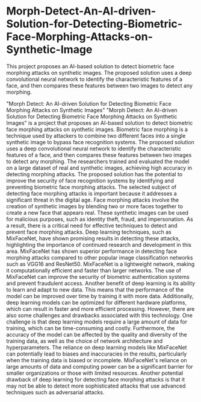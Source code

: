 # Morph-Detect-An-AI-driven-Solution-for-Detecting-Biometric-Face-Morphing-Attacks-on-Synthetic-Image
This project proposes an AI-based solution to detect biometric face morphing attacks on synthetic images. The proposed solution uses a deep convolutional neural network to identify the characteristic features of a face, and then compares these features between two images to detect any morphing. 

"Morph Detect: An AI-driven Solution for Detecting Biometric Face Morphing Attacks on Synthetic Images"
"Morph Detect: An AI-driven Solution for Detecting Biometric Face Morphing Attacks on Synthetic Images" is a project that proposes an AI-based solution to detect biometric face morphing attacks on synthetic images. Biometric face morphing is a technique used by attackers to combine two different faces into a single synthetic image to bypass face recognition systems. The proposed solution uses a deep convolutional neural network to identify the characteristic features of a face, and then compares these features between two images to detect any morphing. The researchers trained and evaluated the model on a large dataset of real and synthetic images, achieving high accuracy in detecting morphing attacks. The proposed solution has the potential to improve the security of face recognition systems by identifying and preventing biometric face morphing attacks.
The selected subject of detecting face morphing attacks is important because it addresses a significant threat in the digital age. Face morphing attacks involve the creation of synthetic images by blending two or more faces together to create a new face that appears real. These synthetic images can be used for malicious purposes, such as identity theft, fraud, and impersonation. As a result, there is a critical need for effective techniques to detect and prevent face morphing attacks. Deep learning techniques, such as MixFaceNet, have shown promising results in detecting these attacks, highlighting the importance of continued research and development in this area.
MixFaceNet has shown superior performance in detecting face morphing attacks compared to other popular image classification networks such as VGG16 and ResNet50. MixFaceNet is a lightweight network, making it computationally efficient and faster than larger networks. The use of MixFaceNet can improve the security of biometric authentication systems and prevent fraudulent access. Another benefit of deep learning is its ability to learn and adapt to new data. This means that the performance of the model can be improved over time by training it with more data. Additionally, deep learning models can be optimized for different hardware platforms, which can result in faster and more efficient processing.
However, there are also some challenges and drawbacks associated with this technology. One challenge is that deep learning models require a large amount of data for training, which can be time-consuming and costly. Furthermore, the accuracy of the model can be affected by the quality and diversity of the training data, as well as the choice of network architecture and hyperparameters.
The reliance on deep learning models like MixFaceNet can potentially lead to biases and inaccuracies in the results, particularly when the training data is biased or incomplete. MixFaceNet's reliance on large amounts of data and computing power can be a significant barrier for smaller organizations or those with limited resources. Another potential drawback of deep learning for detecting face morphing attacks is that it may not be able to detect more sophisticated attacks that use advanced techniques such as adversarial attacks. 
